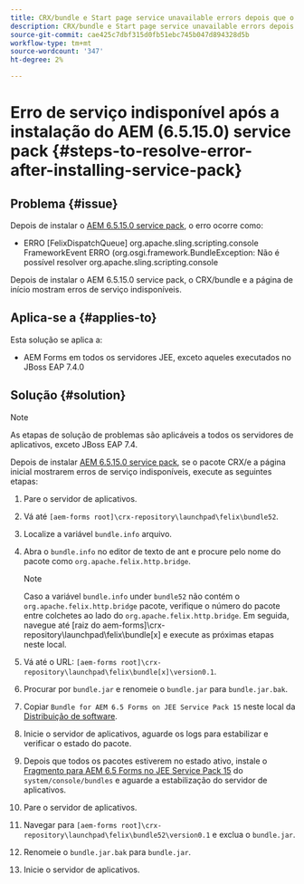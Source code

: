 ```yaml
---
title: CRX/bundle e Start page service unavailable errors depois que o service pack 6.5.15.0 mais recente for instalado
description: CRX/bundle e Start page service unavailable errors depois que o service pack 6.5.15.0 mais recente for instalado
source-git-commit: cae425c7dbf315d0fb51ebc745b047d894328d5b
workflow-type: tm+mt
source-wordcount: '347'
ht-degree: 2%

---
```



# Erro de serviço indisponível após a instalação do AEM (6.5.15.0) service pack {#steps-to-resolve-error-after-installing-service-pack}

## Problema {#issue}

Depois de instalar o [AEM 6.5.15.0 service pack](https://experience.adobe.com/#/downloads/content/software-distribution/en/aem.html?package=/content/software-distribution/en/details.html/content/dam/aem/public/adobe/packages/cq650/servicepack/aem-service-pkg-6.5.15.0.zip), o erro ocorre como:
* ERRO [FelixDispatchQueue] org.apache.sling.scripting.console FrameworkEvent ERRO (org.osgi.framework.BundleException: Não é possível resolver org.apache.sling.scripting.console

Depois de instalar o AEM 6.5.15.0 service pack, o CRX/bundle e a página de início mostram erros de serviço indisponíveis.

## Aplica-se a {#applies-to}

Esta solução se aplica a:
* AEM Forms em todos os servidores JEE, exceto aqueles executados no JBoss EAP 7.4.0

## Solução {#solution}

>[!NOTE]
>
>As etapas de solução de problemas são aplicáveis a todos os servidores de aplicativos, exceto JBoss EAP 7.4.

Depois de instalar [AEM 6.5.15.0 service pack](https://experience.adobe.com/#/downloads/content/software-distribution/en/aem.html?package=/content/software-distribution/en/details.html/content/dam/aem/public/adobe/packages/cq650/servicepack/aem-service-pkg-6.5.15.0.zip), se o pacote CRX/e a página inicial mostrarem erros de serviço indisponíveis, execute as seguintes etapas:

1. Pare o servidor de aplicativos.
1. Vá até `[aem-forms root]\crx-repository\launchpad\felix\bundle52`.
1. Localize a variável `bundle.info` arquivo.
1. Abra o `bundle.info` no editor de texto de ant e procure pelo nome do pacote como `org.apache.felix.http.bridge`.

   >[!NOTE]
   >
   >Caso a variável `bundle.info` under `bundle52` não contém o `org.apache.felix.http.bridge` pacote, verifique o número do pacote entre colchetes ao lado do `org.apache.felix.http.bridge`. Em seguida, navegue até [raiz do aem-forms]\crx-repository\launchpad\felix\bundle[x] e execute as próximas etapas neste local.

1. Vá até o URL: `[aem-forms root]\crx-repository\launchpad\felix\bundle[x]\version0.1`.
1. Procurar por `bundle.jar` e renomeie o `bundle.jar` para `bundle.jar.bak`.
1. Copiar `Bundle for AEM 6.5 Forms on JEE Service Pack 15` neste local da [Distribuição de software](https://experience.adobe.com/#/downloads/content/software-distribution/en/aem.html?package=/content/software-distribution/en/details.html/content/dam/aem/public/adobe/packages/cq650/featurepack/bundle.jar).
1. Inicie o servidor de aplicativos, aguarde os logs para estabilizar e verificar o estado do pacote.
1. Depois que todos os pacotes estiverem no estado ativo, instale o [Fragmento para AEM 6.5 Forms no JEE Service Pack 15](https://experience.adobe.com/#/downloads/content/software-distribution/en/aem.html?package=/content/software-distribution/en/details.html/content/dam/aem/public/adobe/packages/cq650/featurepack/org.apache.felix.http.servlet-api-1.2.0_fragment_full.jar) do `system/console/bundles` e aguarde a estabilização do servidor de aplicativos.
1. Pare o servidor de aplicativos.
1. Navegar para `[aem-forms root]\crx-repository\launchpad\felix\bundle52\version0.1` e exclua o `bundle.jar`.
1. Renomeie o `bundle.jar.bak` para `bundle.jar`.
1. Inicie o servidor de aplicativos.